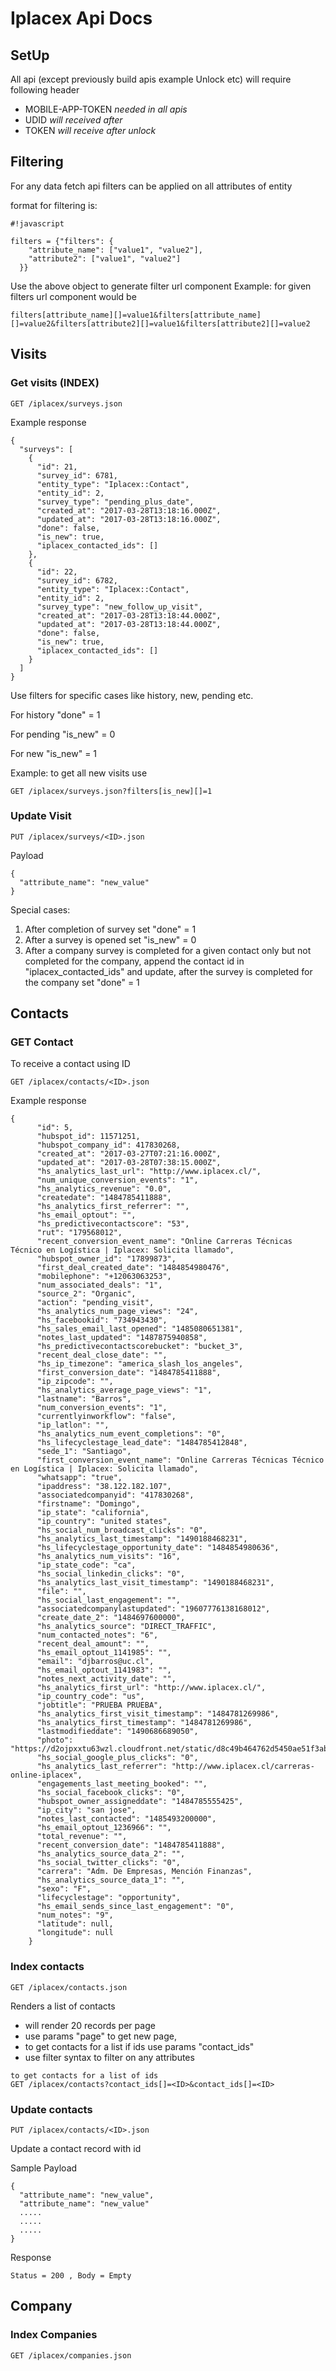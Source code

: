 # Iplacex Api Docs #

## SetUp  ##
All api (except previously build apis example Unlock etc) will require following header

* MOBILE-APP-TOKEN *needed in all apis*
* UDID             *will received after*
* TOKEN            *will receive after unlock*

## Filtering ##
For any data fetch api filters can be applied on all attributes of entity

format for filtering is:

```
#!javascript

filters = {"filters": {
    "attribute_name": ["value1", "value2"],
    "attribute2": ["value1", "value2"]
  }}
```

Use the above object to generate filter url component
Example: for given filters url component would be 
```
filters[attribute_name][]=value1&filters[attribute_name][]=value2&filters[attribute2][]=value1&filters[attribute2][]=value2
```


## Visits ##

### Get visits (INDEX) ###
```
GET /iplacex/surveys.json
```

Example response

```
{
  "surveys": [
    {
      "id": 21,
      "survey_id": 6781,
      "entity_type": "Iplacex::Contact",
      "entity_id": 2,
      "survey_type": "pending_plus_date",
      "created_at": "2017-03-28T13:18:16.000Z",
      "updated_at": "2017-03-28T13:18:16.000Z",
      "done": false,
      "is_new": true,
      "iplacex_contacted_ids": []
    },
    {
      "id": 22,
      "survey_id": 6782,
      "entity_type": "Iplacex::Contact",
      "entity_id": 2,
      "survey_type": "new_follow_up_visit",
      "created_at": "2017-03-28T13:18:44.000Z",
      "updated_at": "2017-03-28T13:18:44.000Z",
      "done": false,
      "is_new": true,
      "iplacex_contacted_ids": []
    }
  ]
}
```

Use filters for specific cases like history, new, pending etc.

For history "done" = 1

For pending "is_new" = 0

For new     "is_new" = 1

Example: to get all new visits use
```
GET /iplacex/surveys.json?filters[is_new][]=1
```

### Update Visit ###
```
PUT /iplacex/surveys/<ID>.json
```
Payload
```
{
  "attribute_name": "new_value"
}
```

Special cases:

1. After completion of survey set "done" = 1
2. After a survey is opened set "is_new" = 0
3. After a company survey is completed for a given contact only but not completed for the company, append the contact id in "iplacex_contacted_ids" and update, after the survey is completed for the company set "done" = 1

## Contacts ##

### GET Contact ###

To receive a contact using ID

```
GET /iplacex/contacts/<ID>.json
```

Example response
```
{
      "id": 5,
      "hubspot_id": 11571251,
      "hubspot_company_id": 417830268,
      "created_at": "2017-03-27T07:21:16.000Z",
      "updated_at": "2017-03-28T07:38:15.000Z",
      "hs_analytics_last_url": "http://www.iplacex.cl/",
      "num_unique_conversion_events": "1",
      "hs_analytics_revenue": "0.0",
      "createdate": "1484785411888",
      "hs_analytics_first_referrer": "",
      "hs_email_optout": "",
      "hs_predictivecontactscore": "53",
      "rut": "179568012",
      "recent_conversion_event_name": "Online Carreras Técnicas Técnico en Logística | Iplacex: Solicita llamado",
      "hubspot_owner_id": "17899873",
      "first_deal_created_date": "1484854980476",
      "mobilephone": "+12063063253",
      "num_associated_deals": "1",
      "source_2": "Organic",
      "action": "pending_visit",
      "hs_analytics_num_page_views": "24",
      "hs_facebookid": "734943430",
      "hs_sales_email_last_opened": "1485080651381",
      "notes_last_updated": "1487875940858",
      "hs_predictivecontactscorebucket": "bucket_3",
      "recent_deal_close_date": "",
      "hs_ip_timezone": "america_slash_los_angeles",
      "first_conversion_date": "1484785411888",
      "ip_zipcode": "",
      "hs_analytics_average_page_views": "1",
      "lastname": "Barros",
      "num_conversion_events": "1",
      "currentlyinworkflow": "false",
      "ip_latlon": "",
      "hs_analytics_num_event_completions": "0",
      "hs_lifecyclestage_lead_date": "1484785412848",
      "sede_1": "Santiago",
      "first_conversion_event_name": "Online Carreras Técnicas Técnico en Logística | Iplacex: Solicita llamado",
      "whatsapp": "true",
      "ipaddress": "38.122.182.107",
      "associatedcompanyid": "417830268",
      "firstname": "Domingo",
      "ip_state": "california",
      "ip_country": "united states",
      "hs_social_num_broadcast_clicks": "0",
      "hs_analytics_last_timestamp": "1490188468231",
      "hs_lifecyclestage_opportunity_date": "1484854980636",
      "hs_analytics_num_visits": "16",
      "ip_state_code": "ca",
      "hs_social_linkedin_clicks": "0",
      "hs_analytics_last_visit_timestamp": "1490188468231",
      "file": "",
      "hs_social_last_engagement": "",
      "associatedcompanylastupdated": "19607776138168012",
      "create_date_2": "1484697600000",
      "hs_analytics_source": "DIRECT_TRAFFIC",
      "num_contacted_notes": "6",
      "recent_deal_amount": "",
      "hs_email_optout_1141985": "",
      "email": "djbarros@uc.cl",
      "hs_email_optout_1141983": "",
      "notes_next_activity_date": "",
      "hs_analytics_first_url": "http://www.iplacex.cl/",
      "ip_country_code": "us",
      "jobtitle": "PRUEBA PRUEBA",
      "hs_analytics_first_visit_timestamp": "1484781269986",
      "hs_analytics_first_timestamp": "1484781269986",
      "lastmodifieddate": "1490686689050",
      "photo": "https://d2ojpxxtu63wzl.cloudfront.net/static/d8c49b464762d5450ae51f3aba6fe893_b61df8cc4352cee4efd33cdaa554fadbb944cf4c3859634a17c798dd6a18bf44",
      "hs_social_google_plus_clicks": "0",
      "hs_analytics_last_referrer": "http://www.iplacex.cl/carreras-online-iplacex",
      "engagements_last_meeting_booked": "",
      "hs_social_facebook_clicks": "0",
      "hubspot_owner_assigneddate": "1484785555425",
      "ip_city": "san jose",
      "notes_last_contacted": "1485493200000",
      "hs_email_optout_1236966": "",
      "total_revenue": "",
      "recent_conversion_date": "1484785411888",
      "hs_analytics_source_data_2": "",
      "hs_social_twitter_clicks": "0",
      "carrera": "Adm. De Empresas, Mención Finanzas",
      "hs_analytics_source_data_1": "",
      "sexo": "F",
      "lifecyclestage": "opportunity",
      "hs_email_sends_since_last_engagement": "0",
      "num_notes": "9",
      "latitude": null,
      "longitude": null
    }
```

### Index contacts ####

```
GET /iplacex/contacts.json
```

Renders a list of contacts

* will render 20 records per page
* use params "page" to get new page, 
* to get contacts for a list if ids use params "contact_ids"
* use filter syntax to filter on any attributes

```
to get contacts for a list of ids
GET /iplacex/contacts?contact_ids[]=<ID>&contact_ids[]=<ID>
```

### Update contacts ###
```
PUT /iplacex/contacts/<ID>.json
```
Update a contact record with id

Sample Payload

```
{
  "attribute_name": "new_value",
  "attribute_name": "new_value"
  .....
  .....
  .....
}
```

Response
```
Status = 200 , Body = Empty
```

## Company ##

### Index Companies ###

```
GET /iplacex/companies.json
```
